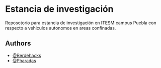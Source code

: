 # Estancia de investigación

Reposotorio para estancia de investigación en ITESM campus Puebla con respecto a vehiculos autonomos en areas confinadas.

## Authors

- [@Berdehacks](https://github.com/Berdehacks)
- [@Pharadas](https://github.com/Pharadas)
